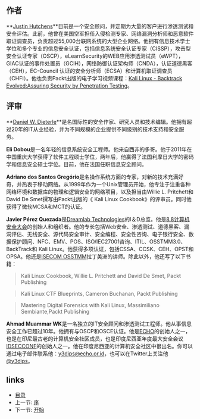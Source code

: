 ## 作者 ##

**[Justin Hutchens](http://www.shortbus.ninja/)**目前是一个安全顾问，并定期为大量的客户进行渗透测试和安全评估。此前，他曾在美国空军担任入侵检测专家、网络漏洞分析师和恶意软件取证调查员，负责超过55,000台联网系统的大型企业网络。他拥有信息技术学士学位和多个专业的信息安全认证，包括信息系统安全认证专家（CISSP），攻击型安全认证专家（OSCP），eLearnSecurity的WEB应用渗透测试员（eWPT），GIAC认证的事件处置员（GCIH），网络防御认证架构师（CNDA），认证道德黑客（CEH），EC-Council 认证的安全分析师（ECSA）和计算机取证调查员（CHFI）。他也负责Packt出版的电子学习视频课程：[Kali Linux - Backtrack Evolved:Assuring Security by Penetration Testing](https://www.packtpub.com/networking-and-servers/kali-linux-backtrack-evolved-assuring-security-penetration-testing-video)。

## 评审 ##

**[Daniel W. Dieterle](http://cyberarms.wordpress.com/)**是名国际性的安全作家、研究人员和技术编辑。他拥有超过20年的IT从业经验，并为不同规模的企业提供不同级别的技术支持和安全服务。

**Eli Dobou**是一名年轻的信息系统安全工程师。他来自西非的多哥。他于2011年在中国重庆大学获得了软件工程硕士学位，两年后，他赢得了法国利摩日大学的密码学和信息安全硕士学位。目前，他在法国任职信息安全顾问。

**Adriano dos Santos Gregório**是名操作系统方面的专家，对新的技术充满好奇，并热衷于移动网络。从1999年作为一个Unix管理员开始，他专注于注重各种网络环境和数据库的物理和逻辑安全的网络项目，以及担当由Willie L. Pritchett和David De Smet撰写由Packt出版的《 Kali Linux Cookbook》的评审员。同时他获得了微软MCSA和MCT的认证。

**Javier Pérez Quezada**是[Dreamlab Technologies](http://www.dreamlab.net/)的I＆D总监。他是[8.8计算机安全大会](http://www.8dot8.org/)的创始人和组织者。他的专长包括Web安全、渗透测试、道德黑客、漏洞评估、无线安全、源代码安全审计、安全编程、安全性咨询、电子银行安全、数据保护顾问、NFC、EMV、POS、ISO/IEC27001咨询、ITIL、OSSTMM3.0、BackTrack和 Kali Linux。他获得多项认证，包括CSSA、CCSK、CEH、OPST和OPSA。他还是[ISECOM OSSTMM](http://www.isecom.org/)拉丁美洲的讲师。除此以外，他还写了以下书籍：

>Kali Linux Cookbook, Willie L. Pritchett and David De Smet, Packt Publishing

>Kali Linux CTF Blueprints, Cameron Buchanan, Packt Publishing

>Mastering Digital Forensics with Kali Linux, Massimiliano Sembiante,Packt Publishing

**Ahmad Muammar WK**是一名独立的IT安全顾问和渗透测试工程师。他从事信息安全工作已超过10年。他拥有与OSCP和OSCE认证。他是[ECHO](http://echo.or.id/)的创始人之一，也是在印尼最古老的计算机安全社区成员，也是印度尼西亚年度最大安全会议[IDSECCONF](http://idsecconf.org/)的创始人之一。他在印度尼西亚的计算机安全社区中很出名。你可以通过电子邮件联系他：[y3dips@echo.or.id](mailto:y3dips@echo.or.id)，也可以在Twitter上关注他[@y3dips](https://twitter.com/y3dips)。

## links
  * [目录](<preface.md>)
  * 上一节: [序](<1.序.md>)
  * 下一节: [开始](<3.开始.md>)